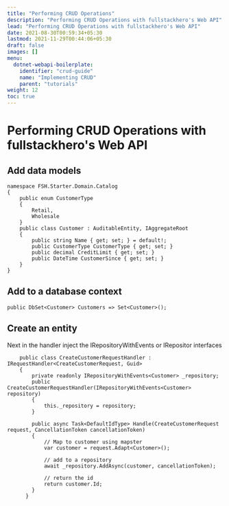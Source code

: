 ```yaml
---
title: "Performing CRUD Operations"
description: "Performing CRUD Operations with fullstackhero's Web API"
lead: "Performing CRUD Operations with fullstackhero's Web API"
date: 2021-08-30T00:59:34+05:30
lastmod: 2021-11-29T00:44:06+05:30
draft: false
images: []
menu:
  dotnet-webapi-boilerplate:
    identifier: "crud-guide"
    name: "Implementing CRUD"
    parent: "tutorials"
weight: 12
toc: true
---
```

# Performing CRUD Operations with fullstackhero's Web API
## Add data models
```Model
namespace FSH.Starter.Domain.Catalog
{
    public enum CustomerType
    {
        Retail,
        Wholesale
    }
    public class Customer : AuditableEntity, IAggregateRoot
    {
        public string Name { get; set; } = default!;
        public CustomerType CustomerType { get; set; }
        public decimal CreditLimit { get; set; }
        public DateTime CustomerSince { get; set; }
    }
}
```
## Add to a database context
```DbSet
public DbSet<Customer> Customers => Set<Customer>();
```
## Create an entity
Next in the handler inject the IRepositoryWithEvents or IRepositor interfaces

```Handler
    public class CreateCustomerRequestHandler : IRequestHandler<CreateCustomerRequest, Guid>
    {
        private readonly IRepositoryWithEvents<Customer> _repository;
        public CreateCustomerRequestHandler(IRepositoryWithEvents<Customer> repository)
        {
            this._repository = repository;
        }

        public async Task<DefaultIdType> Handle(CreateCustomerRequest request, CancellationToken cancellationToken)
        {
            // Map to customer using mapster
            var customer = request.Adapt<Customer>();

            // add to a repository
            await _repository.AddAsync(customer, cancellationToken);

            // return the id
            return customer.Id;
        }
      }
```

